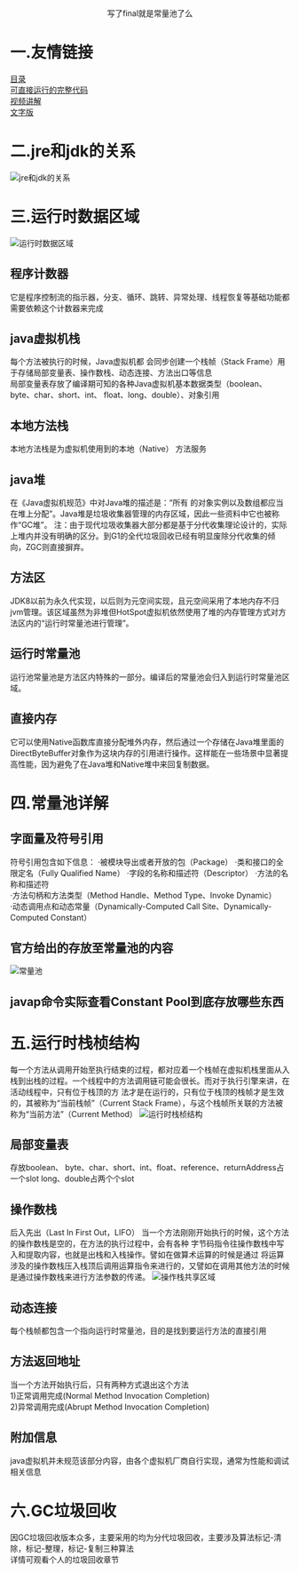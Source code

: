 <center>写了final就是常量池了么</center>

# 一.友情链接
[目录](https://github.com/edanlx/SealBook/blob/master/catalog.md)  
[可直接运行的完整代码](https://github.com/edanlx/TechingCode/tree/master/demoGrace/src/main/java/com/example/demo/lesson/jvm/myloader)  
[视频讲解](https://www.bilibili.com/video/BV1Sz4y1f7FB/)   
[文字版](https://github.com/edanlx/SealBook/blob/master/jvm/jv.md)

# 二.jre和jdk的关系
![jre和jdk的关系](http://www.showediy.com/pic/JDKwithJRE.png)
# 三.运行时数据区域
![运行时数据区域](http://www.showediy.com/pic/runtiemDataArea.jpg)
## 程序计数器
它是程序控制流的指示器，分支、循环、跳转、异常处理、线程恢复等基础功能都需要依赖这个计数器来完成
## java虚拟机栈
每个方法被执行的时候，Java虚拟机都 会同步创建一个栈帧（Stack Frame）用于存储局部变量表、操作数栈、动态连接、方法出口等信息  
局部变量表存放了编译期可知的各种Java虚拟机基本数据类型（boolean、byte、char、short、int、 float、long、double）、对象引用
## 本地方法栈
本地方法栈是为虚拟机使用到的本地（Native） 方法服务
## java堆
在《Java虚拟机规范》中对Java堆的描述是：“所有 的对象实例以及数组都应当在堆上分配”。Java堆是垃圾收集器管理的内存区域，因此一些资料中它也被称作“GC堆”。
注：由于现代垃圾收集器大部分都是基于分代收集理论设计的，实际上堆内并没有明确的区分。到G1的全代垃圾回收已经有明显废除分代收集的倾向，ZGC则直接摒弃。
## 方法区
JDK8以前为永久代实现，以后则为元空间实现，且元空间采用了本地内存不归jvm管理。该区域虽然为非堆但HotSpot虚拟机依然使用了堆的内存管理方式对方法区内的“运行时常量池进行管理”。
## 运行时常量池
运行池常量池是方法区内特殊的一部分。编译后的常量池会归入到运行时常量池区域。
## 直接内存

它可以使用Native函数库直接分配堆外内存，然后通过一个存储在Java堆里面的 DirectByteBuffer对象作为这块内存的引用进行操作。这样能在一些场景中显著提高性能，因为避免了在Java堆和Native堆中来回复制数据。 

# 四.常量池详解
## 字面量及符号引用
符号引用包含如下信息：
·被模块导出或者开放的包（Package） 
·类和接口的全限定名（Fully Qualified Name）
·字段的名称和描述符（Descriptor）
·方法的名称和描述符   
·方法句柄和方法类型（Method Handle、Method Type、Invoke Dynamic）  
·动态调用点和动态常量（Dynamically-Computed Call Site、Dynamically-Computed Constant）  

## 官方给出的存放至常量池的内容
![常量池](http://www.showediy.com/pic/ConstantPoolType.jpg)
## javap命令实际查看Constant Pool到底存放哪些东西
# 五.运行时栈桢结构
每一个方法从调用开始至执行结束的过程，都对应着一个栈帧在虚拟机栈里面从入栈到出栈的过程。一个线程中的方法调用链可能会很长。而对于执行引擎来讲，在活动线程中，只有位于栈顶的方 法才是在运行的，只有位于栈顶的栈帧才是生效的，其被称为“当前栈帧”（Current Stack Frame），与这个栈帧所关联的方法被称为“当前方法”（Current Method）
![运行时栈桢结构](http://www.showediy.com/pic/stackFrame.jpg)
## 局部变量表
存放boolean、 byte、char、short、int、float、reference、returnAddress占一个slot
long、double占两个个slot
## 操作数栈
后入先出（Last In First Out，LIFO） 
当一个方法刚刚开始执行的时候，这个方法的操作数栈是空的，在方法的执行过程中，会有各种 字节码指令往操作数栈中写入和提取内容，也就是出栈和入栈操作。譬如在做算术运算的时候是通过 将运算涉及的操作数栈压入栈顶后调用运算指令来进行的，又譬如在调用其他方法的时候是通过操作数栈来进行方法参数的传递。
![操作栈共享区域](http://www.showediy.com/pic/StackFrameDataShare.jpg)

## 动态连接
每个栈帧都包含一个指向运行时常量池，目的是找到要运行方法的直接引用
## 方法返回地址
当一个方法开始执行后，只有两种方式退出这个方法  
1)正常调用完成(Normal Method Invocation Completion)  
2)异常调用完成(Abrupt Method Invocation Completion)  

## 附加信息
java虚拟机并未规范该部分内容，由各个虚拟机厂商自行实现，通常为性能和调试相关信息
# 六.GC垃圾回收
因GC垃圾回收版本众多，主要采用的均为分代垃圾回收，主要涉及算法标记-清除，标记-整理，标记-复制三种算法  
详情可观看个人的垃圾回收章节